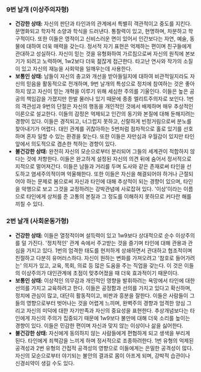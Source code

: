 ### 9번 날개 (이상주의자형)

- **건강한 상태:** 자신의 판단과 타인과의 관계에서 특별히 객관적이고 중도를 지킨다. 문명화되고 학자적 소양과 학식을 드러낸다. 통찰력이 있고, 현명하며, 차분하고 학구적이다. 또한 이들은 영적이고 신비스러운 면이 있어서 인간보다는 자연, 예술, 동물에 대하여 더욱 매력을 갖는다. 정서적 자기 표현은 억제하는 편이며 친구들에게 관대하고 성실하다. 자신이 믿는 것을 유형화하여 가르침으로써 자신의 원칙에 본보기가 되려고 노력하며, 1w2보다 더욱 젊잖게 접근한다. 타고난 연사와 작가의 소질이 있고 자신의 재능을 사회악을 일깨우는데 사용한다.
- **보통인 상태:** 남들이 자신의 충고와 개선을 받아들일지에 대하여 비관적일지라도 자신의 믿음을 활동적으로 전개하며, 9번 날개의 특성으로 정치에 참여하는 것은 좋아하지 않고 자신이 믿는 개혁을 이루기 위해 세심한 주의를 기울인다. 이들은 높은 공공의 책임감을 가졌지만 한발 물러나 있기 때문에 종종 엘리트주의자로 보인다. 1번의 객관성과 9번의 단절은 자신의 행동을 개인적인 것에서 배제하며 매우 추상적인 이론으로 설교한다. 이들의 감정은 억제되고 인간의 동기와 본질에 대해 둔해지려는 경향이 있다. 이들은 경직되고, 너그럽지 못하고, 신랄하게 빈정거림으로써 분노를 찾아내기가 어렵다. 대인 관계를 귀찮아하는 5번처럼 점차적으로 홀로 있기를 선호하며 혼자 일할 수 있는 환경을 찾는다. 또한 이들은 자만심과 우월감이 있지만 타인 앞에서 의도적으로 겸손한 척하는 경향이 있다.
- **불건강한 상태:** 완전히 자신의 모순으로부터 분리되어 그들의 세계관이 적합하지 않다는 것에 저항한다. 이들은 완고하게 설정된 자신의 의견 뒤에 숨어서 정서적으로 지적으로 멀어져간다. 이들은 남들과 거리를 두며 도사와 같은 존재로써 타인을 선도하고 염세주의적이며 억울해한다. 또한 이들은 자신을 해결되어야 하거나 근절되어야 하는 문제로 봄으로써 자신과 타인에 대해 추상적이 되는 경향이 있으며, 타인을 악행으로 보고 그것을 교정하려는 강박관념에 사로잡혀 있다. '이상'이라는 이름으로 타인에게 상처를 준 고통의 본질과 그 정도를 이해하지 못하므로 커다란 해를 끼칠 수 있다.



### 2번 날개 (사회운동가형)

- **건강한 상태:** 이들은 열정적이며 설득력이 있고 1w9보다 상대적으로 순수 이상주의를 덜 가진다. '정치적인' 관계 속에서 주고받는 것을 즐기며 타인에 대해 관용과 관심을 가지고 있다. 1번의 엄격한 태도를 현저하게 상쇄하면서 관대하고 협조적이며 친절하고 다분히 유머러스하다. 자신이 원하는 변화를 가져오려고 '참호로 들어가려는' 의지가 있고, 교육, 목회, 의료 등 많은 도움을 주는 직업을 갖는다. 이 것은 이들의 이상주의가 대인관계에 초점이 맞추어졌을 때 더욱 효과적이기 때문이다.
- **보통인 상태:** 이상적인 의무감과 개인적인 영향을 발휘하려는 욕망에서 타인에 대한 선의를 가지고 교육하려고 한다. 이들은 공정함과 선의를 가지고 있다고 확신하며, 정치에 관심이 많고, 대단히 활동적이고, 비판과 흥분을 잘한다. 이들은 사람들이 그들의 영향으로부터 벗어나는 것을 어렵게 느끼며, 완벽주의 경향과 엄격한 양심 그리고 자신의 미덕에 대한 자기만족과 자신의 중요성을 표현한다. 추상개념보다는 타인에게 자신의 주의가 집중되기 때문에 1w9보다 불만에 대해 더욱 소리를 높이는 경향이 있다. 이들은 민감한 편이며 자신과 맞지 않는 이상이나 삶을 싫어한다.
- **불건강한 상태:** 자신에게 동의하지 않는 사람들에게 편협하게 되고 생색을 부리게 된다. 타인에게 죄책감을 느끼게 하며 정서적으로 조종하려한다. 1번 유형의 억제된 공격성과 2번 유형의 간접적 공격성의 영향으로 이들에게는 은밀한 공격성이 많다. 자신의 모순으로부터 야기되는 불안의 결과로 몸이 아프게 되며, 강박적 습관이나 신경쇠약이 생길 수도 있다.